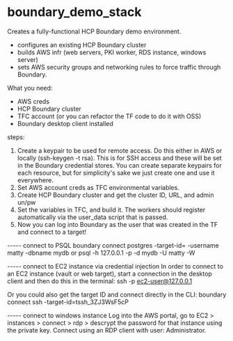 # boundary_demo_stack

Creates a fully-functional HCP Boundary demo environment.

- configures an existing HCP Boundary cluster
- builds AWS infr (web servers, PKI worker, RDS instance, windows server)
- sets AWS security groups and networking rules to force traffic through Boundary.


What you need:
- AWS creds
- HCP Boundary cluster
- TFC account (or you can refactor the TF code to do it with OSS)
- Boundary desktop client installed


steps:
1. Create a keypair to be used for remote access. Do this either in AWS or locally (ssh-keygen -t rsa).  This is for SSH access and these will be set in the Boundary credential stores.  You can create separate keypairs for each resource, but for simplicity's sake we just create one and use it everywhere.
2. Set AWS account creds as TFC environmental variables.
3. Create HCP Boundary cluster and get the cluster ID, URL, and admin un/pw
4. Set the variables in TFC, and build it.  The workers should register automatically via the user_data script that is passed.
5. Now you can log into Boundary as the user that was created in the TF and connect to a target!




   
 
----- connect to PSQL
boundary connect postgres -target-id=<target-id> -username matty -dbname mydb
or
psql -h 127.0.0.1 -p <Port> -d mydb -U matty -W
   
----- connect to EC2 instance via credential injection
In order to connect to an EC2 instance (vault or web target), start a connection in the desktop client and then do this in the terminal:
ssh -p <port> ec2-user@127.0.0.1 

Or you could also get the target ID and connect directly in the CLI:
boundary connect ssh -target-id=tssh_3ZJ3WsF5cP     
   
   
 ----- connect to windows instance
   Log into the AWS portal, go to EC2 > instances > connect > rdp > descrypt the password for that instance using the private key.  Connect using an RDP client with user: Administrator.

